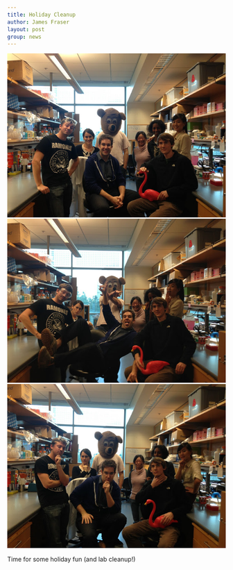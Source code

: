 ```yaml
---
title: Holiday Cleanup
author: James Fraser
layout: post
group: news
---
```

 <img src="/static/img/news/holiday2012.jpg" alt="holiday" class="img-responsive">
 <img src="/static/img/news/holiday2012-2.jpg" alt="holiday" class="img-responsive">
 <img src="/static/img/news/holiday2012-3.jpg" alt="holiday" class="img-responsive">

Time for some holiday fun (and lab cleanup!)
